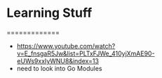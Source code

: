# Learning Stuff

=============

- https://www.youtube.com/watch?v=E_fnsgaR5Jw&list=PLTxFJWe_410yjXmAE90-eUWs9xxIyWNU8&index=13
- need to look into Go Modules
